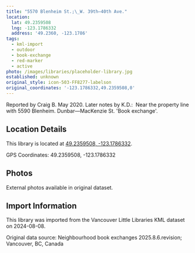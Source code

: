 ```yaml
---
title: "5570 Blenheim St.;\_W. 39th—40th Ave."
location:
  lat: 49.2359508
  lng: -123.1786332
  address: '49.2360, -123.1786'
tags:
  - kml-import
  - outdoor
  - book-exchange
  - red-marker
  - active
photo: /images/libraries/placeholder-library.jpg
established: unknown
original_style: icon-503-FF8277-labelson
original_coordinates: '-123.1786332,49.2359508,0'
---
```

Reported by Craig B. May 2020.
Later notes by K.D.:  Near the property line with 5590 Blenheim. Dunbar—MacKenzie St.
'Book exchange'.

## Location Details

This library is located at [49.2359508, -123.1786332](https://www.google.com/maps?q=49.2359508,-123.1786332).

GPS Coordinates: 49.2359508, -123.1786332

## Photos

External photos available in original dataset.

## Import Information

This library was imported from the Vancouver Little Libraries KML dataset on 2024-08-08.

Original data source: Neighbourhood book exchanges 2025.8.6.revision; Vancouver, BC, Canada
